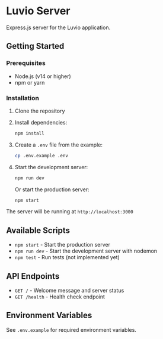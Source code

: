 # Luvio Server

Express.js server for the Luvio application.

## Getting Started

### Prerequisites
- Node.js (v14 or higher)
- npm or yarn

### Installation

1. Clone the repository
2. Install dependencies:
   ```bash
   npm install
   ```

3. Create a `.env` file from the example:
   ```bash
   cp .env.example .env
   ```

4. Start the development server:
   ```bash
   npm run dev
   ```

   Or start the production server:
   ```bash
   npm start
   ```

The server will be running at `http://localhost:3000`

## Available Scripts

- `npm start` - Start the production server
- `npm run dev` - Start the development server with nodemon
- `npm test` - Run tests (not implemented yet)

## API Endpoints

- `GET /` - Welcome message and server status
- `GET /health` - Health check endpoint

## Environment Variables

See `.env.example` for required environment variables.
